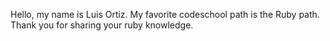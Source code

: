Hello, my name is Luis Ortiz.
My favorite codeschool path is the Ruby path.
Thank you for sharing your ruby knowledge.
